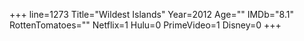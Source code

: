 +++
line=1273
Title="Wildest Islands"
Year=2012
Age=""
IMDb="8.1"
RottenTomatoes=""
Netflix=1
Hulu=0
PrimeVideo=1
Disney=0
+++

